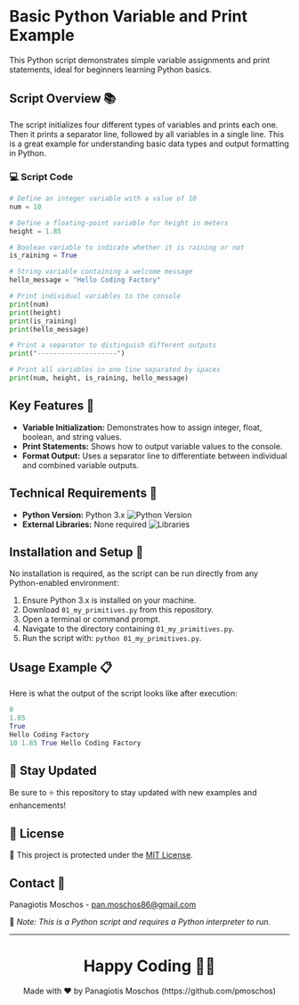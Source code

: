 # Basic Python Variable and Print Example

This Python script demonstrates simple variable assignments and print statements, ideal for beginners learning Python basics.

## Script Overview 📚

The script initializes four different types of variables and prints each one. Then it prints a separator line, followed by all variables in a single line. This is a great example for understanding basic data types and output formatting in Python.

### :computer: Script Code

```python
# Define an integer variable with a value of 10
num = 10

# Define a floating-point variable for height in meters
height = 1.85

# Boolean variable to indicate whether it is raining or not
is_raining = True

# String variable containing a welcome message
hello_message = "Hello Coding Factory"

# Print individual variables to the console
print(num)
print(height)
print(is_raining)
print(hello_message)

# Print a separator to distinguish different outputs
print("--------------------")

# Print all variables in one line separated by spaces
print(num, height, is_raining, hello_message)

```

## Key Features 🌟
- **Variable Initialization:** Demonstrates how to assign integer, float, boolean, and string values.
- **Print Statements:** Shows how to output variable values to the console.
- **Format Output:** Uses a separator line to differentiate between individual and combined variable outputs.

## Technical Requirements 🔧
- **Python Version:** Python 3.x ![Python Version](https://img.shields.io/badge/python-3.x-blue.svg)
- **External Libraries:** None required ![Libraries](https://img.shields.io/badge/libraries-none-important)

## Installation and Setup 🚀
No installation is required, as the script can be run directly from any Python-enabled environment:
1. Ensure Python 3.x is installed on your machine.
2. Download `01_my_primitives.py` from this repository.
3. Open a terminal or command prompt.
4. Navigate to the directory containing `01_my_primitives.py`.
5. Run the script with: `python 01_my_primitives.py`.

## Usage Example 📋
Here is what the output of the script looks like after execution:

```python
0
1.85
True
Hello Coding Factory
10 1.85 True Hello Coding Factory
```

## 📢 Stay Updated

Be sure to ⭐ this repository to stay updated with new examples and enhancements!

## 📄 License
🔐 This project is protected under the [MIT License](https://mit-license.org/).


## Contact 📧
Panagiotis Moschos - pan.moschos86@gmail.com

🔗 *Note: This is a Python script and requires a Python interpreter to run.*

---
<h1 align=center>Happy Coding 👨‍💻 </h1>

<p align="center">
  Made with ❤️ by Panagiotis Moschos (https://github.com/pmoschos)
</p>
